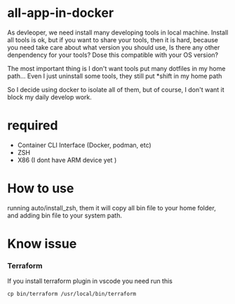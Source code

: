 # all-app-in-docker

As devleoper, we need install many developing tools in local machine.
Install all tools is ok, but if you want to share your tools, then it is hard, because you need take care about what version you should use, Is there any other denpendency for your tools? Dose this compatible with your OS version?

The most important thing is I don't want tools put many dotfiles in my home path...
Even I just uninstall some tools, they still put \*shift in my home path

So I decide using docker to isolate all of them, but of course, I don't want it block my daily develop work.

# required

- Container CLI Interface (Docker, podman, etc)
- ZSH
- X86 (I dont have ARM device yet )

# How to use

running auto/install_zsh, them it will copy all bin file to your home folder, and adding bin file to your system path.

# Know issue

### Terraform

If you install terraform plugin in vscode you need run this

```
cp bin/terraform /usr/local/bin/terraform
```
